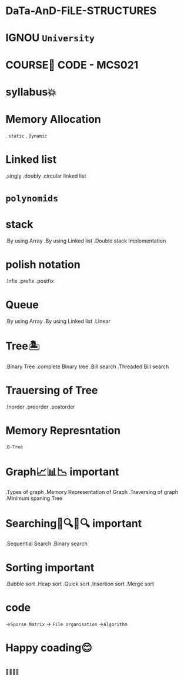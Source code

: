 # DaTa-AnD-FiLE-STRUCTURES
# IGNOU `University`
# COURSE📗 CODE - MCS021

# syllabus💥

# Memory Allocation 
. `static` 
. `Dynamic`

# Linked list
.singly 
.doubly
.circular linked list

# `polynomids`

# stack 
.By using Array
.By using Linked list
.Double stack Implementation

# polish notation
.Infix
.prefix 
.postfix

# Queue
.By using Array
.By using Linked list
.LInear

# Tree🏝
.Binary Tree
.complete Binary tree
.Bill search
.Threaded Bill search

# Trauersing of Tree
.Inorder
.preorder
.postorder

# Memory Represntation
.`B-Tree`

# Graph📈📊📉 important
.Types of graph
.Memory Representation of Graph
.Traversing of graph
.Minimum spaning Tree

# Searching🔎🔍🔎🔍 important
.Sequential Search
.Binary search

# Sorting important
.Bubble sort
.Heap sort
.Quick sort
.Insertion sort
.Merge sort
# code

->`Sporse Matrix`
-> `File organisation`
->`Algorithm`
# Happy coading😊

# 
💛💛💛💛
